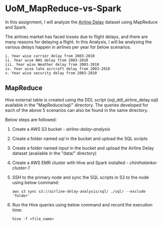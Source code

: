# UoM_MapReduce-vs-Spark

In this assignment, I will analyze the [Airline Delay](https://online.uom.lk/pluginfile.php/624949/mod_assign/intro/DelayedFlights-updated.csv) dataset using MapReduce and Spark.

The airlines market has faced losses due to flight delays, and there are many reasons for delaying a flight. In this Analysis, I will be analysing the various delays happen in airlines per year for below scenarios.

    i. Year wise carrier delay from 2003-2010
    ii. Year wise NAS delay from 2003-2010
    iii. Year wise Weather delay from 2003-2010
    iv. Year wise late aircraft delay from 2003-2010
    v. Year wise security delay from 2003-2010


## MapReduce

Hive external table is created using the DDL script (sql_ddl_airline_delay.sql) available in the "MapReduce/sql/" directory. The queries developed for each of the above 5 scenarios can also be found in the same directory.


Below steps are followed:

1. Create a AWS S3 bucket - *airline-delay-analysis*
2. Create a folder named *sql* in the bucket and upload the SQL scripts
3. Create a folder named *input* in the bucket and upload the Airline Delay dataset (available in the "data/" directory)
4. Create a AWS EMR cluster with Hive and Spark installed - *chinthalanka-cluster-1*
5. SSH to the primary node and sync the SQL scripts in S3 to the node using below command:

    `aws s3 sync s3://airline-delay-analysis/sql/ ./sql/ --exclude 'folder'`

6. Run the Hive queries using below command and record the execution time:

    `hive -f <file_name>`
